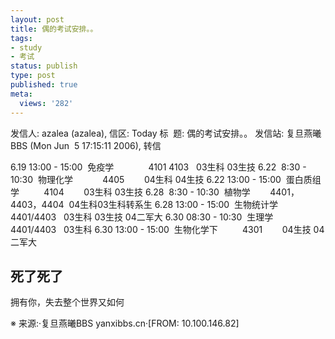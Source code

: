 ```yaml
---
layout: post
title: 偶的考试安排。。
tags:
- study
- 考试
status: publish
type: post
published: true
meta:
  views: '282'
---
```

发信人: azalea (azalea), 信区: Today
标  题: 偶的考试安排。。
发信站: 复旦燕曦BBS (Mon Jun  5 17:15:11 2006), 转信

6.19 13:00 - 15:00  免疫学              4101 4103   03生科 03生技
6.22  8:30 - 10:30  物理化学            4405        04生科 04生技
6.22 13:00 - 15:00  蛋白质组学          4104        03生科 03生技
6.28  8:30 - 10:30  植物学        4401，4403，4404  04生科03生科转系生
6.28 13:00 - 15:00  生物统计学          4401/4403   03生科 03生技 04二军大
6.30 08:30 - 10:30  生理学              4401/4403   03生科
6.30 13:00 - 15:00  生物化学下          4301        04生技 04二军大

死了死了
--
拥有你，失去整个世界又如何

※ 来源:·复旦燕曦BBS yanxibbs.cn·[FROM: 10.100.146.82] 
